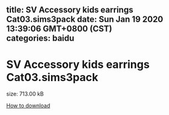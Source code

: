 
title: SV Accessory kids earrings Cat03.sims3pack
date: Sun Jan 19 2020 13:39:06 GMT+0800 (CST)    
categories: baidu
---

# SV Accessory kids earrings Cat03.sims3pack
size: 713.00 kB
 
 

[How to download](https://bpcam.bemobtrk.com/go/2ceec3aa-1ca2-46d6-b9ff-aaa5c184517c?jno=775)